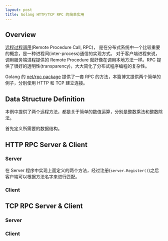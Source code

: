 ```yaml
---
layout: post
title: Golang HTTP/TCP RPC 的简单实用
---
```


## Overview

[远程过程调用](https://zh.wikipedia.org/zh-cn/%E9%81%A0%E7%A8%8B%E9%81%8E%E7%A8%8B%E8%AA%BF%E7%94%A8)(Remote Procedure Call, RPC)，
是在分布式系统中一个比较重要的概念，是一种进程间(inter-process)通信的实现方式。
对于客户端进程来说，调用服务端进程提供的 Remote Procedure 就好像在调用本地方法一样。RPC 提供了很好的透明性(transparency)，大大简化了分布式程序编程的复杂性。

Golang 的 [net/rpc package](https://golang.org/pkg/net/rpc/) 提供了一套 RPC 的方法，本篇博文提供两个简单的例子，分别使用 HTTP 和 TCP 建立连接。


## Data Structure Definition

本例中提供了两个远程方法，都是关于简单的数值运算，分别是整数乘法和整数除法。

首先定义所需要的数据结构。

<script src="https://gist.github.com/ijingo/8337553301f0de90b237d2a473c16886.js"></script>


## HTTP RPC Server & Client

### Server

<script src="https://gist.github.com/ijingo/6a4e052534b845e08bbe3f2d5dcaceee.js"></script>

在 Server 程序中实现上面定义的两个方法，经过注册(`server.Register()`)之后客户端可以根据方法名字来进行匹配。

### Client

<script src="https://gist.github.com/ijingo/1347c5abf314a8c3a725bafa86c79a4b.js"></script>


## TCP RPC Server & Client

### Server

<script src="https://gist.github.com/ijingo/1f2307181c1a6e8d43af2dd3c42f673b.js"></script>

### Client

<script src="https://gist.github.com/ijingo/e7e58a09361416112c43ce3197a5318d.js"></script>
